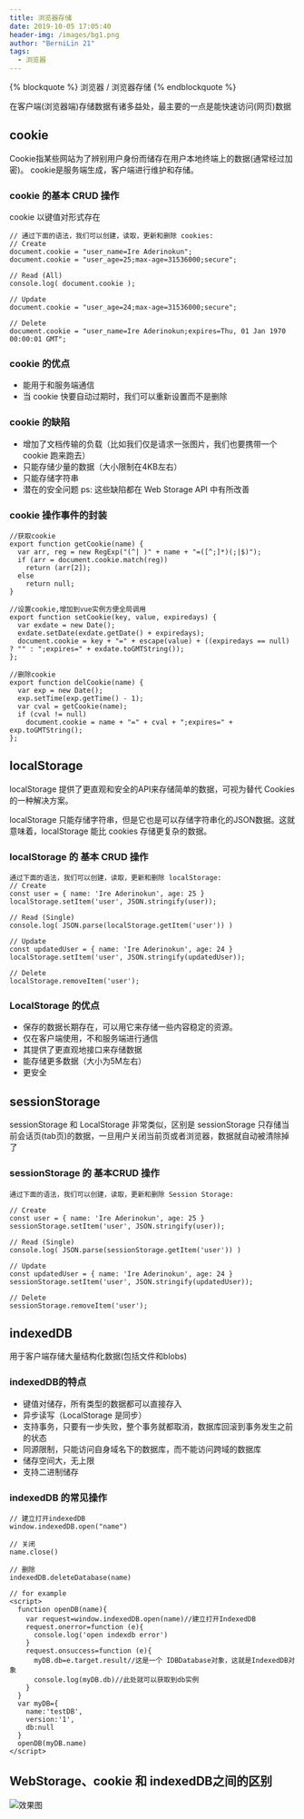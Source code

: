 ```yaml
---
title: 浏览器存储
date: 2019-10-05 17:05:40
header-img: /images/bg1.png
author: "BerniLin 21"
tags:
  - 浏览器
---
```



{% blockquote  %}
  浏览器 / 浏览器存储
{% endblockquote %}

在客户端(浏览器端)存储数据有诸多益处，最主要的一点是能快速访问(网页)数据

## cookie

Cookie指某些网站为了辨别用户身份而储存在用户本地终端上的数据(通常经过加密)。 cookie是服务端生成，客户端进行维护和存储。

### cookie 的基本 CRUD 操作

cookie 以键值对形式存在

```
// 通过下面的语法，我们可以创建，读取，更新和删除 cookies:
// Create
document.cookie = "user_name=Ire Aderinokun";  
document.cookie = "user_age=25;max-age=31536000;secure";

// Read (All)
console.log( document.cookie );

// Update
document.cookie = "user_age=24;max-age=31536000;secure"; 

// Delete
document.cookie = "user_name=Ire Aderinokun;expires=Thu, 01 Jan 1970 00:00:01 GMT"; 
```

### cookie 的优点
  * 能用于和服务端通信
  * 当 cookie 快要自动过期时，我们可以重新设置而不是删除

### cookie 的缺陷
  * 增加了文档传输的负载（比如我们仅是请求一张图片，我们也要携带一个 cookie 跑来跑去）
  * 只能存储少量的数据（大小限制在4KB左右）
  * 只能存储字符串
  * 潜在的安全问题
  ps: 这些缺陷都在 Web Storage API 中有所改善

### cookie 操作事件的封装

```
//获取cookie
export function getCookie(name) {
  var arr, reg = new RegExp("(^| )" + name + "=([^;]*)(;|$)");
  if (arr = document.cookie.match(reg))
    return (arr[2]);
  else
    return null;
}

//设置cookie,增加到vue实例方便全局调用
export function setCookie(key, value, expiredays) {
  var exdate = new Date();
  exdate.setDate(exdate.getDate() + expiredays);
  document.cookie = key + "=" + escape(value) + ((expiredays == null) ? "" : ";expires=" + exdate.toGMTString());
};

//删除cookie
export function delCookie(name) {
  var exp = new Date();
  exp.setTime(exp.getTime() - 1);
  var cval = getCookie(name);
  if (cval != null)
    document.cookie = name + "=" + cval + ";expires=" + exp.toGMTString();
};
```


## localStorage 

localStorage 提供了更直观和安全的API来存储简单的数据，可视为替代 Cookies 的一种解决方案。

localStorage 只能存储字符串，但是它也是可以存储字符串化的JSON数据。这就意味着，localStorage 能比 cookies 存储更复杂的数据。


### localStorage 的 基本 CRUD 操作

```
通过下面的语法，我们可以创建，读取，更新和删除 localStorage:
// Create
const user = { name: 'Ire Aderinokun', age: 25 }  
localStorage.setItem('user', JSON.stringify(user));

// Read (Single)
console.log( JSON.parse(localStorage.getItem('user')) ) 

// Update
const updatedUser = { name: 'Ire Aderinokun', age: 24 }  
localStorage.setItem('user', JSON.stringify(updatedUser));

// Delete
localStorage.removeItem('user');  
```

### LocalStorage 的优点

  * 保存的数据长期存在，可以用它来存储一些内容稳定的资源。
  * 仅在客户端使用，不和服务端进行通信
  * 其提供了更直观地接口来存储数据
  * 能存储更多数据（大小为5M左右）
  * 更安全



## sessionStorage

sessionStorage 和 LocalStorage 非常类似，区别是 sessionStorage 只存储当前会话页(tab页)的数据，一旦用户关闭当前页或者浏览器，数据就自动被清除掉了

### sessionStorage 的 基本CRUD 操作

```
通过下面的语法，我们可以创建，读取，更新和删除 Session Storage:

// Create
const user = { name: 'Ire Aderinokun', age: 25 }  
sessionStorage.setItem('user', JSON.stringify(user));

// Read (Single)
console.log( JSON.parse(sessionStorage.getItem('user')) ) 

// Update
const updatedUser = { name: 'Ire Aderinokun', age: 24 }  
sessionStorage.setItem('user', JSON.stringify(updatedUser));

// Delete
sessionStorage.removeItem('user');  
```



## indexedDB

用于客户端存储大量结构化数据(包括文件和blobs)

### indexedDB的特点
 * 键值对储存，所有类型的数据都可以直接存入
 * 异步读写（LocalStorage 是同步）
 * 支持事务，只要有一步失败，整个事务就都取消，数据库回滚到事务发生之前的状态
 * 同源限制，只能访问自身域名下的数据库，而不能访问跨域的数据库
 * 储存空间大，无上限
 * 支持二进制储存

### indexedDB 的常见操作

```
// 建立打开indexedDB
window.indexedDB.open("name")

// 关闭
name.close()

// 删除
indexedDB.deleteDatabase(name)

// for example
<script>
  function openDB(name){
    var request=window.indexedDB.open(name)//建立打开IndexedDB
    request.onerror=function (e){
      console.log('open indexdb error')
    }
    request.onsuccess=function (e){
      myDB.db=e.target.result//这是一个 IDBDatabase对象，这就是IndexedDB对象
      console.log(myDB.db)//此处就可以获取到db实例
    }
  }
  var myDB={
    name:'testDB',
    version:'1',
    db:null
  }
  openDB(myDB.name)
</script>

```


## WebStorage、cookie 和 indexedDB之间的区别

![效果图](/images/storage.png)
